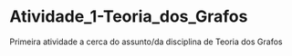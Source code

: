 # Atividade_1-Teoria_dos_Grafos
Primeira atividade a cerca do assunto/da disciplina de Teoria dos Grafos
